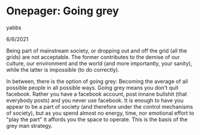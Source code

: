 # Onepager: Going grey

yabbs

6/6/2021

Being part of mainstream society, or dropping out and off the grid (all the grids) are not acceptable. The former contributes to the demise of our culture, our environment and the world (and more importantly, your sanity), while the latter is impossible (to do correctly). 

In between, there is the option of going grey: Becoming the average of all possible people in all possible ways. Going grey means you don't quit facebook. Rather you have a facebook account, post innane bullshit (that everybody posts) and you never use facebook. It is enough to have you appear to be a part of society (and therefore under the control mechanisms of society), but as you spend almost no energy, time, nor emotional effort to "play the part" it affords you the space to operate. This is the basis of the grey man strategy.


